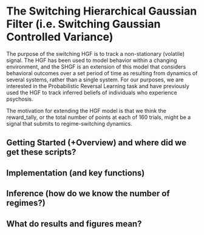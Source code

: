 # The Switching Hierarchical Gaussian Filter (i.e. Switching Gaussian Controlled Variance)

The purpose of the switching HGF is to track a non-stationary (volatile) signal. The HGF has been used to model behavior within a changing environment, and the SHGF is an extension of this model that considers
behavioral outcomes over a set period of time as resulting from dynamics of several systems, rather than a single system. For our purposes, we are interested in the Probabilistic Reversal Learning task and have 
previously used the HGF to track inferred beliefs of individuals who experience psychosis.

The motivation for extending the HGF model is that we think the reward_tally, or the total number of points at each of 160 trials, might be a signal that submits to regime-switching dynamics.

## Getting Started (+Overview) and where did we get these scripts?

## Implementation (and key functions)

## Inference (how do we know the number of regimes?)

## What do results and figures mean?
